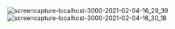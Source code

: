 ![screencapture-localhost-3000-2021-02-04-16_29_39](https://user-images.githubusercontent.com/53694931/106941599-f6103500-671a-11eb-940f-2fb1d3d860dd.png)
![screencapture-localhost-3000-2021-02-04-16_30_18](https://user-images.githubusercontent.com/53694931/106941607-f7d9f880-671a-11eb-9f3c-13bf9515d98d.png)
